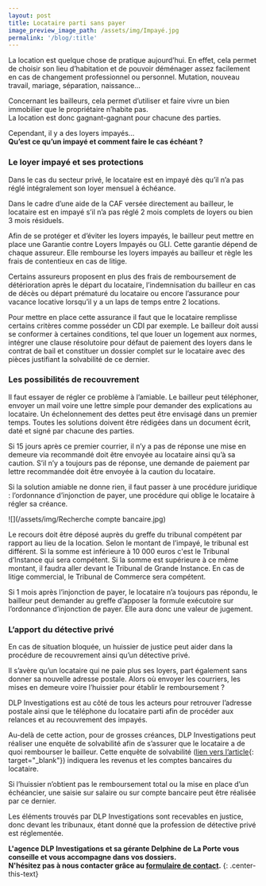 ```yaml
---
layout: post
title: Locataire parti sans payer
image_preview_image_path: /assets/img/Impayé.jpg
permalink: '/blog/:title'
---
```


La location est quelque chose de pratique aujourd’hui. En effet, cela permet de choisir son lieu d’habitation et de pouvoir d&eacute;m&eacute;nager assez facilement en cas de changement professionnel ou personnel. Mutation, nouveau travail, mariage, s&eacute;paration, naissance…

Concernant les bailleurs, cela permet d’utiliser et faire vivre un bien immobilier que le propri&eacute;taire n’habite pas.<br>La location est donc gagnant-gagnant pour chacune des parties.

Cependant, il y a des loyers impay&eacute;s…**<br>Qu’est ce qu’un impay&eacute; et comment faire le cas &eacute;ch&eacute;ant ?**

### Le loyer impay&eacute; et ses protections

Dans le cas du secteur priv&eacute;, le locataire est en impay&eacute; d&egrave;s qu’il n’a pas r&eacute;gl&eacute; int&eacute;gralement son loyer mensuel &agrave; &eacute;ch&eacute;ance.

Dans le cadre d’une aide de la CAF vers&eacute;e directement au bailleur, le locataire est en impay&eacute; s’il n’a pas r&eacute;gl&eacute; 2 mois complets de loyers ou bien 3 mois r&eacute;siduels.

Afin de se prot&eacute;ger et d’&eacute;viter les loyers impay&eacute;s, le bailleur peut mettre en place une Garantie contre Loyers Impay&eacute;s ou GLI. Cette garantie d&eacute;pend de chaque assureur. Elle rembourse les loyers impay&eacute;s au bailleur et r&egrave;gle les frais de contentieux en cas de litige.

Certains assureurs proposent en plus des frais de remboursement de d&eacute;t&eacute;rioration apr&egrave;s le d&eacute;part du locataire, l’indemnisation du bailleur en cas de d&eacute;c&egrave;s ou d&eacute;part pr&eacute;matur&eacute; du locataire ou encore l’assurance pour vacance locative lorsqu’il y a un laps de temps entre 2 locations.

Pour mettre en place cette assurance il faut que le locataire remplisse certains crit&egrave;res comme poss&eacute;der un CDI par exemple. Le bailleur doit aussi se conformer &agrave; certaines conditions, tel que louer un logement aux normes, int&eacute;grer une clause r&eacute;solutoire pour d&eacute;faut de paiement des loyers dans le contrat de bail et constituer un dossier complet sur le locataire avec des pi&egrave;ces justifiant la solvabilit&eacute; de ce dernier.

### Les possibilit&eacute;s de recouvrement

Il faut essayer de r&eacute;gler ce probl&egrave;me &agrave; l’amiable. Le bailleur peut t&eacute;l&eacute;phoner, envoyer un mail voire une lettre simple pour demander des explications au locataire. Un &eacute;chelonnement des dettes peut &ecirc;tre envisag&eacute; dans un premier temps. Toutes les solutions doivent &ecirc;tre r&eacute;dig&eacute;es dans un document &eacute;crit, dat&eacute; et sign&eacute; par chacune des parties.

Si 15 jours apr&egrave;s ce premier courrier, il n’y a pas de r&eacute;ponse une mise en demeure via recommand&eacute; doit &ecirc;tre envoy&eacute;e au locataire ainsi qu’&agrave; sa caution. S’il n’y a toujours pas de r&eacute;ponse, une demande de paiement par lettre recommand&eacute;e doit &ecirc;tre envoy&eacute;e &agrave; la caution du locataire.

Si la solution amiable ne donne rien, il faut passer &agrave; une proc&eacute;dure juridique : l’ordonnance d’injonction de payer, une proc&eacute;dure qui oblige le locataire &agrave; r&eacute;gler sa cr&eacute;ance.

![](/assets/img/Recherche compte bancaire.jpg)

Le recours doit &ecirc;tre d&eacute;pos&eacute; aupr&egrave;s du greffe du tribunal comp&eacute;tent par rapport au lieu de la location. Selon le montant de l’impay&eacute;, le tribunal est diff&eacute;rent. Si la somme est inf&eacute;rieure &agrave; 10 000 euros c'est le Tribunal d’Instance qui sera comp&eacute;tent. Si la somme est sup&eacute;rieure &agrave; ce m&ecirc;me montant, il faudra aller devant le Tribunal de Grande Instance. En cas de litige commercial, le Tribunal de Commerce sera comp&eacute;tent.

Si 1 mois apr&egrave;s l’injonction de payer, le locataire n’a toujours pas r&eacute;pondu, le bailleur peut demander au greffe d’apposer la formule ex&eacute;cutoire sur l’ordonnance d’injonction de payer. Elle aura donc une valeur de jugement.

### L’apport du d&eacute;tective priv&eacute;

En cas de situation bloqu&eacute;e, un huissier de justice peut aider dans la proc&eacute;dure de recouvrement ainsi qu’un d&eacute;tective priv&eacute;.

Il s’av&egrave;re qu’un locataire qui ne paie plus ses loyers, part &eacute;galement sans donner sa nouvelle adresse postale. Alors o&ugrave; envoyer les courriers, les mises en demeure voire l’huissier pour &eacute;tablir le remboursement ?

DLP Investigations est au c&ocirc;t&eacute; de tous les acteurs pour retrouver l’adresse postale ainsi que le t&eacute;l&eacute;phone du locataire parti afin de proc&eacute;der aux relances et au recouvrement des impay&eacute;s.

Au-del&agrave; de cette action, pour de grosses cr&eacute;ances, DLP Investigations peut r&eacute;aliser une enqu&ecirc;te de solvabilit&eacute; afin de s’assurer que le locataire a de quoi rembourser le bailleur. Cette enqu&ecirc;te de solvabilit&eacute; ([lien vers l’article](https://dlp-investigations.fr/l-enquete-de-solvabilite/){: target="_blank"}) indiquera les revenus et les comptes bancaires du locataire.

Si l’huissier n’obtient pas le remboursement total ou la mise en place d’un &eacute;ch&eacute;ancier, une saisie sur salaire ou sur compte bancaire peut &ecirc;tre r&eacute;alis&eacute;e par ce dernier.

Les &eacute;l&eacute;ments trouv&eacute;s par DLP Investigations sont recevables en justice, donc devant les tribunaux, &eacute;tant donn&eacute; que la profession de d&eacute;tective priv&eacute; est r&eacute;glement&eacute;e.

**L'agence DLP Investigations et sa g&eacute;rante Delphine de La Porte vous conseille et vous accompagne dans vos dossiers.**<br>**N'h&eacute;sitez pas &agrave; nous contacter gr&acirc;ce au&nbsp;[formulaire de contact](https://dlp-investigations.fr/#contact).**
{: .center-this-text}
